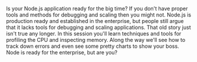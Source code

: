 Is your Node.js application ready for the big time? If you don't have proper tools and methods for debugging and scaling then you might not. Node.js is production ready and established in the enterprise, but people still argue that it lacks tools for debugging and scaling applications. That old story just isn't true any longer. In this session you'll learn techniques and tools for profiling the CPU and inspecting memory. Along the way we'll see how to track down errors and even see some pretty charts to show your boss. Node is ready for the enterprise, but are you?
